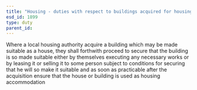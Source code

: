 ```yaml
---
title: "Housing - duties with respect to buildings acquired for housing purposes"
esd_id: 1899
type: duty
parent_id:  
---
```


Where a local housing authority acquire a building which may be made suitable as a house, they shall forthwith proceed to secure that the building is so made suitable either by themselves executing any necessary works or by leasing it or selling it to some person subject to conditions for securing that he will so make it suitable and as soon as practicable after the acquisition ensure that the house or building is used as housing accommodation

